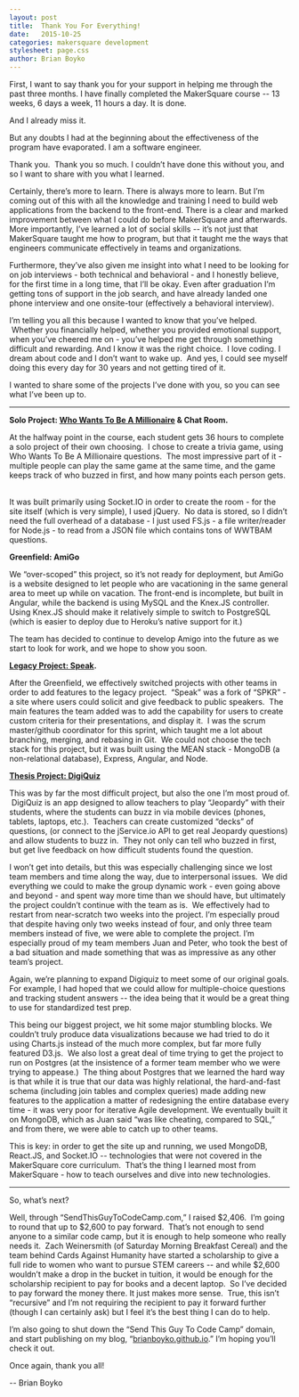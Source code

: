 ```yaml
---
layout: post
title:  Thank You For Everything!
date:   2015-10-25
categories: makersquare development
stylesheet: page.css
author: Brian Boyko
---
```


First, I want to say thank you for your support in helping me through the past three months. I have finally completed the MakerSquare course -- 13 weeks, 6 days a week, 11 hours a day. It is done.

And I already miss it.  

But any doubts I had at the beginning about the effectiveness of the program have evaporated. I am a software engineer.

Thank you.  Thank you so much. I couldn’t have done this without you, and so I want to share with you what I learned.  

Certainly, there’s more to learn. There is always more to learn. But I’m coming out of this with all the knowledge and training I need to build web applications from the backend to the front-end. There is a clear and marked improvement between what I could do before MakerSquare and afterwards. More importantly, I’ve learned a lot of social skills -- it’s not just that MakerSquare taught me how to program, but that it taught me the ways that engineers communicate effectively in teams and organizations.

Furthermore, they’ve also given me insight into what I need to be looking for on job interviews - both technical and behavioral - and I honestly believe, for the first time in a long time, that I’ll be okay. Even after graduation I’m getting tons of support in the job search, and have already landed one phone interview and one onsite-tour (effectively a behavioral interview).  

I’m telling you all this because I wanted to know that you’ve helped.  Whether you financially helped, whether you provided emotional support, when you’ve cheered me on - you’ve helped me get through something difficult and rewarding. And I know it was the right choice.  I love coding. I dream about code and I don’t want to wake up.  And yes, I could see myself doing this every day for 30 years and not getting tired of it.  

I wanted to share some of the projects I’ve done with you, so you can see what I’ve been up to.  

---

**Solo Project: [Who Wants To Be A Millionaire](http://wwtbam.herokuapp.com) & Chat Room.**

At the halfway point in the course, each student gets 36 hours to complete a solo project of their own choosing.  I chose to create a trivia game, using Who Wants To Be A Millionaire questions.  The most impressive part of it - multiple people can play the same game at the same time, and the game keeps track of who buzzed in first, and how many points each person gets.  

It was built primarily using Socket.IO in order to create the room - for the site itself (which is very simple), I used jQuery.  No data is stored, so I didn’t need the full overhead of a database - I just used FS.js - a file writer/reader for Node.js - to read from a JSON file which contains tons of WWTBAM questions.

**Greenfield: AmiGo**

We “over-scoped” this project, so it’s not ready for deployment, but AmiGo is a website designed to let people who are vacationing in the same general area to meet up while on vacation. The front-end is incomplete, but built in Angular, while the backend is using MySQL and the Knex.JS controller. Using Knex.JS should make it relatively simple to switch to PostgreSQL (which is easier to deploy due to Heroku’s native support for it.)

The team has decided to continue to develop Amigo into the future as we start to look for work, and we hope to show you soon.

**[Legacy Project: Speak](http://spkr.herokuapp.com/).**

After the Greenfield, we effectively switched projects with other teams in order to add features to the legacy project.  “Speak” was a fork of “SPKR” - a site where users could solicit and give feedback to public speakers.  The main features the team added was to add the capability for users to create custom criteria for their presentations, and display it.  I was the scrum master/github coordinator for this sprint, which taught me a lot about branching, merging, and rebasing in Git.  We could not choose the tech stack for this project, but it was built using the MEAN stack - MongoDB (a non-relational database), Express, Angular, and Node.

**[Thesis Project: DigiQuiz](http://dgqwz.herokuapp.com/)**

This was by far the most difficult project, but also the one I’m most proud of.  DigiQuiz is an app designed to allow teachers to play “Jeopardy” with their students, where the students can buzz in via mobile devices (phones, tablets, laptops, etc.).  Teachers can create customized “decks” of questions, (or connect to the jService.io API to get real Jeopardy questions) and allow students to buzz in.  They not only can tell who buzzed in first, but get live feedback on how difficult students found the question.

I won’t get into details, but this was especially challenging since we lost team members and time along the way, due to interpersonal issues.  We did everything we could to make the group dynamic work - even going above and beyond - and spent way more time than we should have, but ultimately the project couldn’t continue with the team as is.  We effectively had to restart from near-scratch two weeks into the project. I’m especially proud that despite having only two weeks instead of four, and only three team members instead of five, we were able to complete the project. I’m especially proud of my team members Juan and Peter, who took the best of a bad situation and made something that was as impressive as any other team’s project.

Again, we’re planning to expand Digiquiz to meet some of our original goals. For example, I had hoped that we could allow for multiple-choice questions and tracking student answers -- the idea being that it would be a great thing to use for standardized test prep.

This being our biggest project, we hit some major stumbling blocks. We couldn’t truly produce data visualizations because we had tried to do it using Charts.js instead of the much more complex, but far more fully featured D3.js.  We also lost a great deal of time trying to get the project to run on Postgres (at the insistence of a former team member who we were trying to appease.)  The thing about Postgres that we learned the hard way is that while it is true that our data was highly relational, the hard-and-fast schema (including join tables and complex queries) made adding new features to the application a matter of redesigning the entire database every time - it was very poor for iterative Agile development. We eventually built it on MongoDB, which as Juan said “was like cheating, compared to SQL,” and from there, we were able to catch up to other teams.  

This is key: in order to get the site up and running, we used MongoDB, React.JS, and Socket.IO -- technologies that were not covered in the MakerSquare core curriculum.  That’s the thing I learned most from MakerSquare - how to teach ourselves and dive into new technologies.  

---

So, what’s next?

Well, through “SendThisGuyToCodeCamp.com,” I raised $2,406\.  I’m going to round that up to $2,600 to pay forward.  That’s not enough to send anyone to a similar code camp, but it is enough to help someone who really needs it.  Zach Weinersmith (of Saturday Morning Breakfast Cereal) and the team behind Cards Against Humanity have started a scholarship to give a full ride to women who want to pursue STEM careers -- and while $2,600 wouldn’t make a drop in the bucket in tuition, it would be enough for the scholarship recipient to pay for books and a decent laptop.  So I’ve decided to pay forward the money there. It just makes more sense.  True, this isn’t “recursive” and I’m not requiring the recipient to pay it forward further (though I can certainly ask) but I feel it’s the best thing I can do to help.  

I’m also going to shut down the “Send This Guy To Code Camp” domain, and start publishing on my blog, “[brianboyko.github.io](http://brianboyko.github.io).” I’m hoping you’ll check it out.

Once again, thank you all!

-- Brian Boyko
